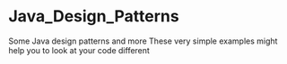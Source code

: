 # Java_Design_Patterns
Some Java design patterns and more
These very simple examples might help you to look at your code different
